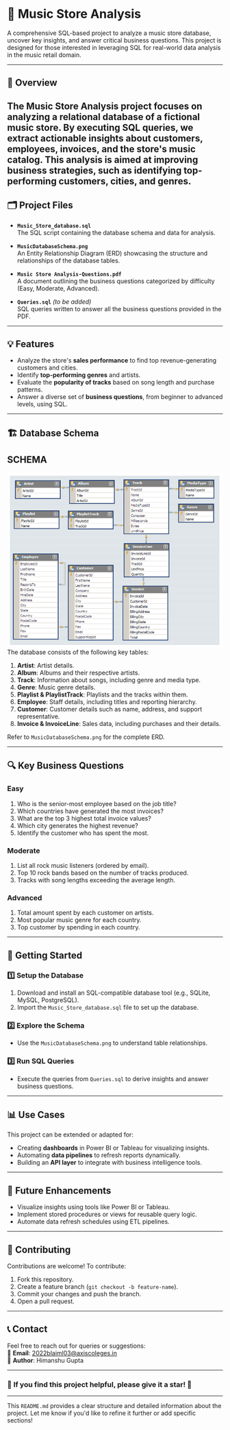 
# 🎵 **Music Store Analysis**

A comprehensive SQL-based project to analyze a music store database, uncover key insights, and answer critical business questions. This project is designed for those interested in leveraging SQL for real-world data analysis in the music retail domain.

---

## 📖 **Overview**

The **Music Store Analysis** project focuses on analyzing a relational database of a fictional music store. By executing SQL queries, we extract actionable insights about customers, employees, invoices, and the store's music catalog. This analysis is aimed at improving business strategies, such as identifying top-performing customers, cities, and genres.
---

## 🗂️ **Project Files**

- **`Music_Store_database.sql`**  
  The SQL script containing the database schema and data for analysis.

- **`MusicDatabaseSchema.png`**  
  An Entity Relationship Diagram (ERD) showcasing the structure and relationships of the database tables.

- **`Music Store Analysis-Questions.pdf`**  
  A document outlining the business questions categorized by difficulty (Easy, Moderate, Advanced).

- **`Queries.sql`** *(to be added)*  
  SQL queries written to answer all the business questions provided in the PDF.

---

## 💡 **Features**

- Analyze the store's **sales performance** to find top revenue-generating customers and cities.
- Identify **top-performing genres** and artists.
- Evaluate the **popularity of tracks** based on song length and purchase patterns.
- Answer a diverse set of **business questions**, from beginner to advanced levels, using SQL.

---

## 🏗️ **Database Schema**
## **SCHEMA**
![image alt](MusicDatabaseSchema.png)
The database consists of the following key tables:

1. **Artist**: Artist details.  
2. **Album**: Albums and their respective artists.  
3. **Track**: Information about songs, including genre and media type.  
4. **Genre**: Music genre details.  
5. **Playlist & PlaylistTrack**: Playlists and the tracks within them.  
6. **Employee**: Staff details, including titles and reporting hierarchy.  
7. **Customer**: Customer details such as name, address, and support representative.  
8. **Invoice & InvoiceLine**: Sales data, including purchases and their details.

Refer to `MusicDatabaseSchema.png` for the complete ERD.

---

## 🔍 **Key Business Questions**

### **Easy**
1. Who is the senior-most employee based on the job title?  
2. Which countries have generated the most invoices?  
3. What are the top 3 highest total invoice values?  
4. Which city generates the highest revenue?  
5. Identify the customer who has spent the most.

### **Moderate**
1. List all rock music listeners (ordered by email).  
2. Top 10 rock bands based on the number of tracks produced.  
3. Tracks with song lengths exceeding the average length.

### **Advanced**
1. Total amount spent by each customer on artists.  
2. Most popular music genre for each country.  
3. Top customer by spending in each country.

---

## 🚀 **Getting Started**

### 1️⃣ **Setup the Database**
1. Download and install an SQL-compatible database tool (e.g., SQLite, MySQL, PostgreSQL).
2. Import the `Music_Store_database.sql` file to set up the database.

### 2️⃣ **Explore the Schema**
- Use the `MusicDatabaseSchema.png` to understand table relationships.

### 3️⃣ **Run SQL Queries**
- Execute the queries from `Queries.sql` to derive insights and answer business questions.

---

## 📊 **Use Cases**

This project can be extended or adapted for:
- Creating **dashboards** in Power BI or Tableau for visualizing insights.
- Automating **data pipelines** to refresh reports dynamically.
- Building an **API layer** to integrate with business intelligence tools.

---

## 🎯 **Future Enhancements**

- Visualize insights using tools like Power BI or Tableau.  
- Implement stored procedures or views for reusable query logic.  
- Automate data refresh schedules using ETL pipelines.  

---

## 🤝 **Contributing**

Contributions are welcome! To contribute:
1. Fork this repository.
2. Create a feature branch (`git checkout -b feature-name`).
3. Commit your changes and push the branch.
4. Open a pull request.

---



## 📞 **Contact**

Feel free to reach out for queries or suggestions:  
📧 **Email**: [2022blaiml03@axiscoleges.in](mailto:2022blaiml03@axiscoleges.in)  
👤 **Author**: Himanshu Gupta  

---

### 🌟 **If you find this project helpful, please give it a star! 🌟**

---

This `README.md` provides a clear structure and detailed information about the project. Let me know if you'd like to refine it further or add specific sections!
